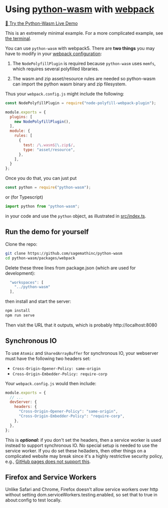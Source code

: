 # Using [python-wasm](https://www.npmjs.com/package/python-wasm) with [webpack](https://webpack.js.org/)

[🔗 Try the Python-Wasm Live Demo](https://python-wasm.cocalc.com/)

This is an extremely minimal example. For a more complicated example, see [the terminal](../terminal/README.md).

You can use `python-wasm` with webpack5.  There are **two things**
you may have to modify in your [webpack configuration](./webpack.config.js):

1. The `NodePolyfillPlugin` is required because `python-wasm` uses `memfs`, which requires several polyfilled libraries.

2. The wasm and zip asset/resource rules are needed so python\-wasm
   can import the python wasm binary and zip filesystem.

Thus your `webpack.config.js` might include the following:

```js
const NodePolyfillPlugin = require("node-polyfill-webpack-plugin");

module.exports = {
  plugins: [
    new NodePolyfillPlugin(),
  ],
  module: {
    rules: [
      {
        test: /\.wasm$|\.zip$/,
        type: "asset/resource",
      },
    ],
  }
};

```

Once you do that, you can just put

```js
const python = require("python-wasm");
```

or (for Typescript)

```ts
import python from "python-wasm";
```

in your code and use the `python` object, as illustrated
in [src/index.ts](./src/index.ts).

## Run the demo for yourself

Clone the repo:

```sh
git clone https://github.com/sagemathinc/python-wasm
cd python-wasm/packages/webpack
```

Delete these three lines from package.json (which are used
for development):
```js
  "workspaces": [
    "../python-wasm"
  ],
```

then install and start the server:

```sh
npm install
npm run serve
```

Then visit the URL that it outputs, which is probably http://localhost:8080


## Synchronous IO

To use `Atomic` and `SharedArrayBuffer` for synchronous IO, your webserver must have the following two headers set:

- `Cross-Origin-Opener-Policy: same-origin`
- `Cross-Origin-Embedder-Policy: require-corp`

Your `webpack.config.js` would then include:

```js
module.exports = {
  // ...
  devServer: {
    headers: {
      "Cross-Origin-Opener-Policy": "same-origin",
      "Cross-Origin-Embedder-Policy": "require-corp",
    },
  },
};

```

This is _**optional:**_ if you don't set the headers, then a service worker is
used instead to support synchronous IO. No special setup is needed to use the
service worker. If you do set these heϨaders, then other things on a complicated
website may break since it's a highly restrictive security policy, e.g., [GitHub
pages does not support
this](https://github.com/github-community/community/discussions/13309).

## Firefox and Service Workers

Unlike Safari and Chrome, Firefox doesn't allow service workers over http without setting dom.serviceWorkers.testing.enabled, so set that to true in about:config to test locally.
